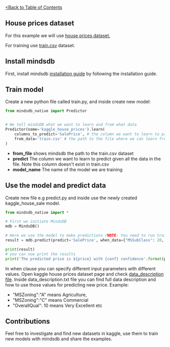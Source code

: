 [<Back to Table of Contents](../README.md)

## House prices dataset
For this example we will use [house prices dataset.](https://www.kaggle.com/lespin/house-prices-dataset)

For training use [train.csv](https://www.kaggle.com/lespin/house-prices-dataset#train.csv) dataset.

## Install mindsdb
First, install mindsdb [installation guide](https://github.com/ZoranPandovski/mindsdb/blob/master/docs/Installing.md) by following the installation guide.

## Train model
Create a new python file called train.py, and inside create new model:
```Python
from mindsdb_native import Predictor


# We tell mindsDB what we want to learn and from what data
Predictor(name='kaggle_house_prices').learn(
    columns_to_predict='SalePrice', # the column we want to learn to predict given all the data in the file
    from_data='train.csv' # the path to the file where we can learn from, (note: can be url)
)

```
* **from_file** shows mindsdb the path to the train.csv dataset
* **predict** The column we want to learn to predict given all the data in the file. Note this column doesn't exist in train.csv
* **model_name** The name of the model we are training

## Use the model and predict data
Create new file e.g predict.py and inside use the newly created kaggle_house_sale model.
```Python
from mindsdb_native import *

# First we initiate MindsDB
mdb = MindsDB()

# Here we use the model to make predictions (NOTE: You need to run train.py first)
result = mdb.predict(predict='SalePrice', when_data={"MSSubClass": 20, "MSZoning": "Rh","LotFrontage":80,"LotArea":11622}, model_name='kaggle_house_sale')

print(result)
# you can now print the results
print('The predicted price is ${price} with {conf} confidence'.format(price=result[0]['SalePrice'], conf=result[0]['prediction_confidence']))

```
In when clause you can specify different input parameters with different values.
Open kaggle house prices dataset page and check [data_description file](https://www.kaggle.com/lespin/house-prices-dataset#data_description.txt).
Inside data_description.txt file you can find full data description and how to use those values for predicting new price.
Example:

* "MSZoning":"A" means Agriculture,
* "MSZoning":"C" means Commercial
* "OverallQual": 10 means Very Excellent etc

## Contributions
Feel free to investigate and find new datasets in kaggle, use them to train new models with mindsdb and share the examples.
